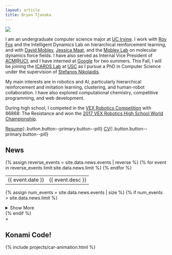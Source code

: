 ```yaml
---
layout: article
title: Bryon Tjanaka
---
```


<!-- Biography -->

<div class="card profile-pic">
  <div class="card__image">
    <img class="image" src="/assets/img/btjanaka.jpg"/>
  </div>
</div>

I am an undergraduate computer science major at [UC Irvine](https://uci.edu/). I
work with [Roy Fox](https://royf.org/) and the Intelligent Dynamics Lab on
hierarchical reinforcement learning, and with
[David Mobley](https://mobleylab.org/people/david-mobley/),
[Jessica Maat](https://www.linkedin.com/in/jessica-maat-2a1875119/), and the
[Mobley Lab](https://mobleylab.org/) on molecular dynamics force fields. I have
also served as Internal Vice President of [ACM@UCI](http://acm-uci.org/), and I
have interned at [Google](https://google.com) for two summers. This Fall, I will
be joining the [ICAROS Lab](http://icaros.usc.edu) at
[USC](https://www.usc.edu/) as I pursue a PhD in Computer Science under the
supervision of [Stefanos Nikolaidis](https://stefanosnikolaidis.net).

My main interests are in robotics and AI, particularly hierarchical
reinforcement and imitation learning, clustering, and human-robot collaboration.
I have also explored computational chemistry, competitive programming, and web
development.

During high school, I competed in the
[VEX Robotics Competition](https://en.wikipedia.org/wiki/VEX_Robotics_Competition)
with 86868: The Resistance and won the
[2017 VEX Robotics High School World Championship](https://www.robotevents.com/robot-competitions/vex-robotics-competition/RE-VRC-17-4887.html).

[<i class="far fa-file-alt"></i> Resume](/assets/pdf/btjanaka-resume.pdf){:.button.button--primary.button--pill}
[<i class="far fa-file-alt"></i> CV](/assets/pdf/btjanaka-cv.pdf){:.button.button--primary.button--pill}

<!-- News -->

<div class="news-section">
  <h2>News</h2>

  <table class="news">
    {% assign reverse_events = site.data.news.events | reverse %}
    {% for event in reverse_events limit:site.data.news.limit %}
      <tr>
        <td class="date">{{ event.date }}</td>
        <td class="desc">{{ event.desc }}</td>
      </tr>
    {% endfor %}
  </table>

  {% assign num_events = site.data.news.events | size %}
  {% if num_events > site.data.news.limit %}

  <details class="show-more">
    <summary>Show More</summary>
    <table class="news">
      {% assign reverse_events = site.data.news.events | reverse %}
      {% for event in reverse_events offset:site.data.news.limit %}
        <tr>
          <td class="date">{{ event.date }}</td>
          <td class="desc">{{ event.desc }}</td>
        </tr>
      {% endfor %}
    </table>
  </details>
  {% endif %}
</div>

<!-- Konami Code and Car Animation -->
<!-- See also https://www.w3schools.com/howto/howto_css_modals.asp -->

<!-- A modal that displays the animation. It starts out hidden. -->
<div id="modal" class="custom__modal">
  <div class="custom__modal-content">
    <span id="close" class="custom__modal-close">&times;</span>
    <h2>Konami Code!</h2>
    {% include projects/car-animation.html %}
  </div>
</div>

<script type="text/javascript" src="/assets/js/konami.js"></script>

<script type="text/javascript">
  let modal = document.getElementById("modal");

  // Clicking on the close button or outside the window closes the modal.
  let close = document.getElementById("close");
  close.onclick = function() {
    window.showing_car = false;
    modal.style.display = "none";
  }
  window.onclick = function(event) {
    if(event.target == modal) {
      window.showing_car = false;
      modal.style.display = "none";
    }
  }

  // Konami code activates the modal.
  let konami = new Konami(function() {
    window.showing_car = true; // Global variable for activating the car.
    modal.style.display = "block";
  });
</script>
